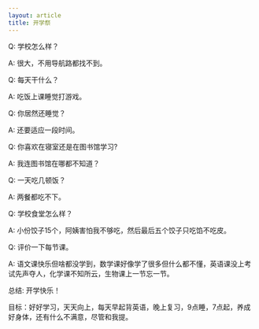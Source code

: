 ```yaml
---
layout: article
title: 开学祭
---
```

Q: 学校怎么样？

A: 很大，不用导航路都找不到。

Q: 每天干什么？

A: 吃饭上课睡觉打游戏。

Q: 你居然还睡觉？

A: 还要适应一段时间。

Q: 你喜欢在寝室还是在图书馆学习?

A: 我连图书馆在哪都不知道？

Q: 一天吃几顿饭？

A: 两餐都吃不下。

Q: 学校食堂怎么样？

A: 小份饺子15个，阿姨害怕我不够吃，然后最后五个饺子只吃馅不吃皮。

Q: 评价一下每节课。

A: 语文课快乐但啥都没学到，数学课好像学了很多但什么都不懂，英语课没上考试先声夺人，化学课不知所云，生物课上一节忘一节。

总结: 开学快乐！

目标：好好学习，天天向上，每天早起背英语，晚上复习，9点睡，7点起，养成好身体，还有什么不满意，尽管和我提。